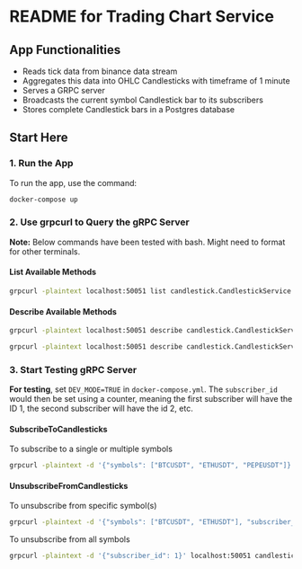 
# README for Trading Chart Service

## App Functionalities
- Reads tick data from binance data stream 
- Aggregates this data into OHLC Candlesticks with timeframe of 1 minute
- Serves a GRPC server
- Broadcasts the current symbol Candlestick bar to its subscribers
- Stores complete Candlestick bars in a Postgres database

## Start Here

### 1. Run the App
To run the app, use the command:
```bash
docker-compose up
```

### 2. Use grpcurl to Query the gRPC Server
**Note:** Below commands have been tested with bash. Might need to format for other terminals.

#### List Available Methods
```bash
grpcurl -plaintext localhost:50051 list candlestick.CandlestickService
```

#### Describe Available Methods
```bash
grpcurl -plaintext localhost:50051 describe candlestick.CandlestickService.SubscribeToCandlesticks

grpcurl -plaintext localhost:50051 describe candlestick.CandlestickService.UnsubscribeFromCandlesticks
```

### 3. Start Testing gRPC Server
**For testing**, set `DEV_MODE=TRUE` in `docker-compose.yml`. The `subscriber_id` would then be set using a counter, meaning the first subscriber will have the ID 1, the second subscriber will have the id 2, etc.

#### SubscribeToCandlesticks
To subscribe to a single or multiple symbols

```bash
grpcurl -plaintext -d '{"symbols": ["BTCUSDT", "ETHUSDT", "PEPEUSDT"]}' localhost:50051 candlestick.CandlestickService.SubscribeToCandlesticks
```
#### UnsubscribeFromCandlesticks
To unsubscribe from specific symbol(s)
```bash
grpcurl -plaintext -d '{"symbols": ["BTCUSDT", "ETHUSDT"], "subscriber_id": 1}' localhost:50051 candlestick.CandlestickService.UnsubscribeFromCandlesticks
```

To unsubscribe from all symbols
```bash
grpcurl -plaintext -d '{"subscriber_id": 1}' localhost:50051 candlestick.CandlestickService.UnsubscribeFromCandlesticks
```
